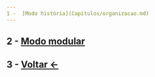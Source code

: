 ```yaml
---
1 -  [Modo história](Capitulos/organizacao.md)  
---
```

2 -  [Modo modular](Módulos.md)  
---
3 -  [Voltar <-](https://github.com/JeanPaulo-Eletron/Como-programar-)
---

